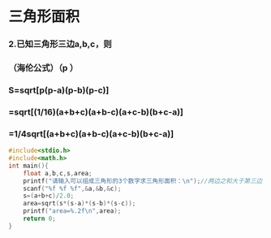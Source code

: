 # 三角形面积
### 2.已知三角形三边a,b,c，则
### （海伦公式）（p ）
### S=sqrt[p(p-a)(p-b)(p-c)]
### =sqrt[(1/16)(a+b+c)(a+b-c)(a+c-b)(b+c-a)]
### =1/4sqrt[(a+b+c)(a+b-c)(a+c-b)(b+c-a)]

~~~ c
#include<stdio.h>
#include<math.h>
int main(){
    float a,b,c,s,area;
    printf("请输入可以组成三角形的3个数字求三角形面积：\n");//两边之和大于第三边
    scanf("%f %f %f",&a,&b,&c);
    s=(a+b+c)/2.0;	
    area=sqrt(s*(s-a)*(s-b)*(s-c));
    printf("area=%.2f\n",area);
	return 0;
}
